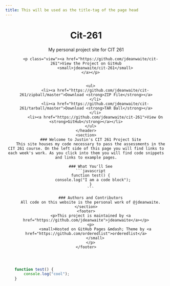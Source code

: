 ```yaml
---
title: This will be used as the title-tag of the page head
---
```


<title>Cit-261 by jdeanwaite</title>

<link rel="stylesheet" href="stylesheets/styles.css">
<link rel="stylesheet" href="stylesheets/github-light.css">
<meta name="viewport" content="width=device-width">
<!--[if lt IE 9]>
<script src="//html5shiv.googlecode.com/svn/trunk/html5.js"></script>
<![endif]-->

<div class="wrapper">
    <header>
        <h1>Cit-261</h1>
        <p>My personal project site for CIT 261</p>

        <p class="view"><a href="https://github.com/jdeanwaite/cit-261">View the Project on GitHub
            <small>jdeanwaite/cit-261</small>
        </a></p>


        <ul>
            <li><a href="https://github.com/jdeanwaite/cit-261/zipball/master">Download <strong>ZIP File</strong></a>
            </li>
            <li><a href="https://github.com/jdeanwaite/cit-261/tarball/master">Download <strong>TAR Ball</strong></a>
            </li>
            <li><a href="https://github.com/jdeanwaite/cit-261">View On <strong>GitHub</strong></a></li>
        </ul>
    </header>
    <section>
        ### Welcome to Justin's CIT 261 Project Site
        This site houses my code necessary to pass the assessments in the CIT 261 course. On the left side of this page you will find links to each week's work. As you click into them you will find code snippets and links to example pages.

        ### What You'll See
        ```javascript
        function test() {
          console.log("I am a code block");
        }
        ```

        ### Authors and Contributors
        All code on this website is the personal work of @jdeanwaite.
    </section>
    <footer>
        <p>This project is maintained by <a href="https://github.com/jdeanwaite">jdeanwaite</a></p>
        <p>
            <small>Hosted on GitHub Pages &mdash; Theme by <a href="https://github.com/orderedlist">orderedlist</a>
            </small>
        </p>
    </footer>
</div>
<script src="javascripts/scale.fix.js"></script>

```javascript
    function test() {
        console.log("cool");
    }
```
